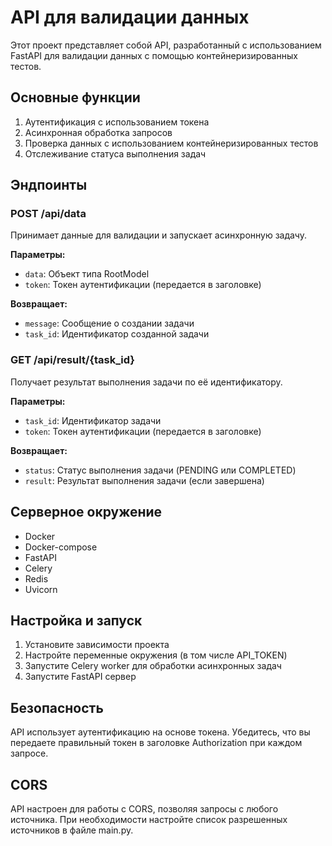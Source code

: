# API для валидации данных

Этот проект представляет собой API, разработанный с использованием FastAPI для валидации данных с помощью контейнеризированных тестов.

## Основные функции

1. Аутентификация с использованием токена
2. Асинхронная обработка запросов
3. Проверка данных с использованием контейнеризированных тестов
4. Отслеживание статуса выполнения задач

## Эндпоинты

### POST /api/data

Принимает данные для валидации и запускает асинхронную задачу.

**Параметры:**

- `data`: Объект типа RootModel
- `token`: Токен аутентификации (передается в заголовке)

**Возвращает:**

- `message`: Сообщение о создании задачи
- `task_id`: Идентификатор созданной задачи

### GET /api/result/{task_id}

Получает результат выполнения задачи по её идентификатору.

**Параметры:**

- `task_id`: Идентификатор задачи
- `token`: Токен аутентификации (передается в заголовке)

**Возвращает:**

- `status`: Статус выполнения задачи (PENDING или COMPLETED)
- `result`: Результат выполнения задачи (если завершена)

## Серверное окружение

- Docker
- Docker-compose
- FastAPI
- Celery
- Redis
- Uvicorn

## Настройка и запуск

1. Установите зависимости проекта
2. Настройте переменные окружения (в том числе API_TOKEN)
3. Запустите Celery worker для обработки асинхронных задач
4. Запустите FastAPI сервер

## Безопасность

API использует аутентификацию на основе токена. Убедитесь, что вы передаете правильный токен в заголовке Authorization при каждом запросе.

## CORS

API настроен для работы с CORS, позволяя запросы с любого источника. При необходимости настройте список разрешенных источников в файле main.py.
